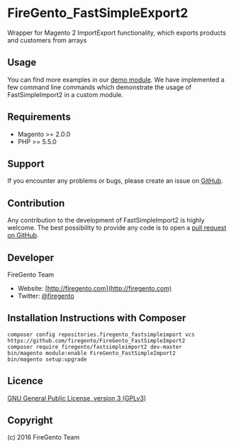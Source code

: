 FireGento_FastSimpleExport2
===================
Wrapper for Magento 2 ImportExport functionality, which exports products and customers from arrays

Usage
-----

You can find more examples in our [demo module](https://github.com/magento-hackathon/FireGento_FastSimpleImport2_Demo). 
We have implemented a few command line commands which demonstrate the usage of FastSimpleImport2 in a custom module.  
        

Requirements
------------
- Magento >= 2.0.0
- PHP >= 5.5.0

Support
-------
If you encounter any problems or bugs, please create an issue on [GitHub](https://github.com/magento-hackathon/FireGento_FastSimpleImport2/issues).

Contribution
------------
Any contribution to the development of FastSimpleImport2 is highly welcome. The best possibility to provide any code is to open a [pull request on GitHub](https://help.github.com/articles/using-pull-requests).

Developer
---------
FireGento Team
* Website: [http://firegento.com](http://firegento.com)
* Twitter: [@firegento](https://twitter.com/firegento)

Installation Instructions with Composer
---------------------------------------------

    composer config repositories.firegento_fastsimpleimport vcs https://github.com/firegento/FireGento_FastSimpleImport2
    composer require firegento/fastsimpleimport2 dev-master
    bin/magento module:enable FireGento_FastSimpleImport2
    bin/magento setup:upgrade
    
    
Licence
-------
[GNU General Public License, version 3 (GPLv3)](http://opensource.org/licenses/gpl-3.0)

Copyright
---------
(c) 2016 FireGento Team
